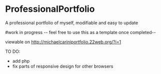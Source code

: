 # ProfessionalPortfolio
A professional portfolio of myself, modifiable and easy to update

#work in progress
-- feel free to use this as a template once completed--

viewable on http://michaelcariniportfolio.22web.org/?i=1

TO DO:
- add php
- fix parts of responsive design for other browsers

